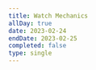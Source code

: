 ```yaml
---
title: Watch Mechanics
allDay: true
date: 2023-02-24
endDate: 2023-02-25
completed: false
type: single
---
```

